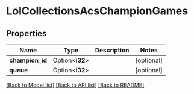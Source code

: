 # LolCollectionsAcsChampionGames

## Properties

Name | Type | Description | Notes
------------ | ------------- | ------------- | -------------
**champion_id** | Option<**i32**> |  | [optional]
**queue** | Option<**i32**> |  | [optional]

[[Back to Model list]](../README.md#documentation-for-models) [[Back to API list]](../README.md#documentation-for-api-endpoints) [[Back to README]](../README.md)


